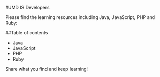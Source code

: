 #UMD IS Developers

Please find the learning resources including Java, JavaScript, PHP and Ruby:

##Table of contents

* Java
* JavaScript
* PHP
* Ruby

Share what you find and keep learning!